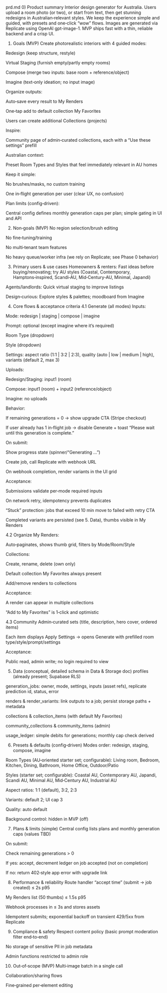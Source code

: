 prd.md
0) Product summary
Interior design generator for Australia. Users upload a room photo (or two), or start from text, then get stunning redesigns in Australian‑relevant styles. We keep the experience simple and guided, with presets and one‑click “wow” flows. Images are generated via Replicate using OpenAI gpt-image-1. MVP ships fast with a thin, reliable backend and a crisp UI.

1) Goals (MVP)
Create photorealistic interiors with 4 guided modes:

Redesign (keep structure, restyle)

Virtual Staging (furnish empty/partly empty rooms)

Compose (merge two inputs: base room + reference/object)

Imagine (text‑only ideation; no input image)

Organize outputs:

Auto‑save every result to My Renders

One‑tap add to default collection My Favorites

Users can create additional Collections (projects)

Inspire:

Community page of admin‑curated collections, each with a “Use these settings” prefill

Australian context:

Preset Room Types and Styles that feel immediately relevant in AU homes

Keep it simple:

No brushes/masks, no custom training

One in‑flight generation per user (clear UX, no confusion)

Plan limits (config‑driven):

Central config defines monthly generation caps per plan; simple gating in UI and API

2) Non‑goals (MVP)
No region selection/brush editing

No fine‑tuning/training

No multi‑tenant team features

No heavy queue/worker infra (we rely on Replicate; see Phase 0 behavior)

3) Primary users & use cases
Homeowners & renters: Fast ideas before buying/renovating; try AU styles (Coastal, Contemporary, Hamptons‑inspired, Scandi‑AU, Mid‑Century‑AU, Minimal, Japandi)

Agents/landlords: Quick virtual staging to improve listings

Design‑curious: Explore styles & palettes; moodboard from Imagine

4) Core flows & acceptance criteria
4.1 Generate (all modes)
Inputs:

Mode: redesign | staging | compose | imagine

Prompt: optional (except imagine where it’s required)

Room Type (dropdown)

Style (dropdown)

Settings: aspect ratio (1:1 | 3:2 | 2:3), quality (auto | low | medium | high), variants (default 2, max 3)

Uploads:

Redesign/Staging: input1 (room)

Compose: input1 (room) + input2 (reference/object)

Imagine: no uploads

Behavior:

If remaining generations = 0 → show upgrade CTA (Stripe checkout)

If user already has 1 in‑flight job → disable Generate + toast “Please wait until this generation is complete.”

On submit:

Show progress state (spinner/“Generating …”)

Create job, call Replicate with webhook URL

On webhook completion, render variants in the UI grid

Acceptance:

Submissions validate per‑mode required inputs

On network retry, idempotency prevents duplicates

“Stuck” protection: jobs that exceed 10 min move to failed with retry CTA

Completed variants are persisted (see 5. Data), thumbs visible in My Renders

4.2 Organize
My Renders:

Auto‑paginates, shows thumb grid, filters by Mode/Room/Style

Collections:

Create, rename, delete (own only)

Default collection My Favorites always present

Add/remove renders to collections

Acceptance:

A render can appear in multiple collections

“Add to My Favorites” is 1‑click and optimistic

4.3 Community
Admin‑curated sets (title, description, hero cover, ordered items)

Each item displays Apply Settings → opens Generate with prefilled room type/style/prompt/settings

Acceptance:

Public read, admin write; no login required to view

5) Data (conceptual, detailed schema in Data & Storage doc)
profiles (already present; Supabase RLS)

generation_jobs: owner, mode, settings, inputs (asset refs), replicate prediction id, status, error

renders & render_variants: link outputs to a job; persist storage paths + metadata

collections & collection_items (with default My Favorites)

community_collections & community_items (admin)

usage_ledger: simple debits for generations; monthly cap check derived

6) Presets & defaults (config‑driven)
Modes order: redesign, staging, compose, imagine

Room Types (AU‑oriented starter set; configurable): Living room, Bedroom, Kitchen, Dining, Bathroom, Home Office, Outdoor/Patio

Styles (starter set; configurable): Coastal AU, Contemporary AU, Japandi, Scandi AU, Minimal AU, Mid‑Century AU, Industrial AU

Aspect ratios: 1:1 (default), 3:2, 2:3

Variants: default 2; UI cap 3

Quality: auto default

Background control: hidden in MVP (off)

7) Plans & limits (simple)
Central config lists plans and monthly generation caps (values TBD)

On submit:

Check remaining generations > 0

If yes: accept, decrement ledger on job accepted (not on completion)

If no: return 402‑style app error with upgrade link

8) Performance & reliability
Route handler “accept time” (submit → job created) ≤ 2s p95

My Renders list (50 thumbs) ≤ 1.5s p95

Webhook processes in ≤ 3s and stores assets

Idempotent submits; exponential backoff on transient 429/5xx from Replicate

9) Compliance & safety
Respect content policy (basic prompt moderation filter end‑to‑end)

No storage of sensitive PII in job metadata

Admin functions restricted to admin role

10) Out‑of‑scope (MVP)
Multi‑image batch in a single call

Collaboration/sharing flows

Fine‑grained per‑element editing

